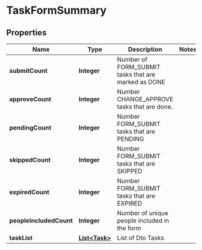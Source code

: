 

# TaskFormSummary


## Properties

| Name | Type | Description | Notes |
|------------ | ------------- | ------------- | -------------|
|**submitCount** | **Integer** | Number of FORM_SUBMIT tasks that are marked as DONE |  |
|**approveCount** | **Integer** | Number CHANGE_APPROVE tasks that are done. |  |
|**pendingCount** | **Integer** | Number FORM_SUBMIT tasks that are PENDING |  |
|**skippedCount** | **Integer** | Number FORM_SUBMIT tasks that are SKIPPED |  |
|**expiredCount** | **Integer** | Number FORM_SUBMIT tasks that are EXPIRED |  |
|**peopleIncludedCount** | **Integer** | Number of unique people included in the form |  |
|**taskList** | [**List&lt;Task&gt;**](Task.md) | List of Dto Tasks |  |




